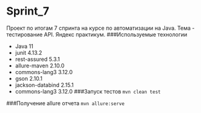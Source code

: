 # Sprint_7
Проект по итогам 7 спринта на курсе по автоматизации на Java.
Тема - тестирование API.
Яндекс практикум.
###Используемые технологии
* Java 11
* junit 4.13.2
* rest-assured 5.3.1
* allure-maven 2.10.0
* commons-lang3 3.12.0
* gson 2.10.1
* jackson-databind 2.15.1
* commons-lang3 3.12.0
###Запуск тестов
`mvn clean test`

###Получение allure отчета
`mvn allure:serve`